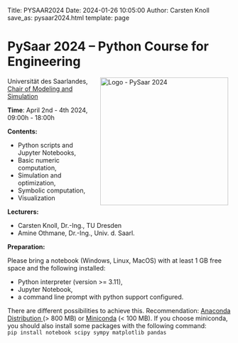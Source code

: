 Title: PYSAAR2024
Date: 2024-01-26 10:05:00
Author: Carsten Knoll
save_as: pysaar2024.html
template: page


# PySaar 2024 – Python Course for Engineering



<img src="img/cover-round-shadow-small.png" title="PySaar 2024" alt="Logo - PySaar 2024"  style="float:right; width:30vw; max-width:290px; margin-left:1.5em; margin-bottom:1.5em; margin-right:.5em;" />

Universität des Saarlandes,<br>
[Chair of Modeling and Simulation](https://www.uni-saarland.de/en/lehrstuhl/flasskamp.html)


**Time**: April 2nd - 4th 2024, 09:00h - 18:00h


**Contents:**

- Python scripts and Jupyter Notebooks,
- Basic numeric computation,
- Simulation and optimization,
- Symbolic computation,
- Visualization


**Lecturers:**

- Carsten Knoll, Dr.-Ing., TU Dresden
- Amine Othmane, Dr.-Ing., Univ. d. Saarl.


**Preparation:**

Please bring a notebook (Windows, Linux, MacOS) with at least 1 GB free space and the following installed:

- Python interpreter (version >= 3.11),
- Jupyter Notebook,
- a command line prompt with python support configured.

There are different possibilities to achieve this. Recommendation: [Anaconda Distribution
](https://www.anaconda.com/download) (> 800 MB) or [Miniconda](https://docs.anaconda.com/free/miniconda/) (< 100 MB). If you choose miniconda, you should also install some packages with the following command:<br>
`pip install notebook scipy sympy matplotlib pandas`


<br><br><br>
